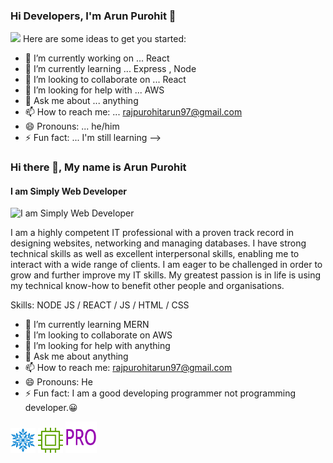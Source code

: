 ### Hi Developers, I'm Arun Purohit 👋


<img src="https://media.giphy.com/media/L1R1tvI9svkIWwpVYr/giphy.gif" />
Here are some ideas to get you started:

- 🔭 I’m currently working on ... React 
- 🌱 I’m currently learning ... Express , Node
- 👯 I’m looking to collaborate on ... React
- 🤔 I’m looking for help with ... AWS
- 💬 Ask me about ... anything 
- 📫 How to reach me: ... rajpurohitarun97@gmail.com
- 😄 Pronouns: ... he/him
- ⚡ Fun fact: ... I'm still learning 
-->
### Hi there 👋, My name is Arun Purohit
#### I am Simply Web Developer
![I am Simply Web Developer](<img src="https://media.giphy.com/media/L1R1tvI9svkIWwpVYr/giphy.gif" />)

I am a highly competent IT professional with a proven track record in designing websites, networking and managing databases. I have strong technical skills as well as excellent interpersonal skills, enabling me to interact with a wide range of clients. I am eager to be challenged in order to grow and further improve my IT skills. My greatest passion is in life is using my technical know-how to benefit other people and organisations.

Skills: NODE JS / REACT / JS / HTML / CSS

- 🌱 I’m currently learning MERN 
- 👯 I’m looking to collaborate on AWS 
- 🤔 I’m looking for help with anything  
- 💬 Ask me about anything 
- 📫 How to reach me: rajpurohitarun97@gmail.com 
- 😄 Pronouns: He 
- ⚡ Fun fact: I am a good developing programmer not programming developer.😀 




<a href='https://archiveprogram.github.com/'><img src='https://raw.githubusercontent.com/acervenky/animated-github-badges/master/assets/acbadge.gif' width='40' height='40'></a> <a href='https://docs.github.com/en/developers'><img src='https://raw.githubusercontent.com/acervenky/animated-github-badges/master/assets/devbadge.gif' width='40' height='40'></a> <a href='https://github.com/pricing'><img src='https://raw.githubusercontent.com/acervenky/animated-github-badges/master/assets/pro.gif' width='50' height='50'></a>

